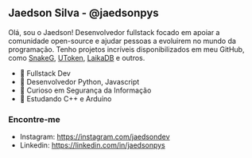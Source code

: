 ## **Jaedson Silva - @jaedsonpys**

<!-- [![Anurag's GitHub stats](https://github-readme-stats.vercel.app/api?username=jaedsonpys&line_height=24&include_all_commits=false&count_private=true&hide=contribs&show_icons=true&theme=onedark)](https://github.com/anuraghazra/github-readme-stats)
[![Top Langs](https://github-readme-stats.vercel.app/api/top-langs/?username=jaedsonpys&theme=onedark&layout=compact&card_width=250)](https://github.com/anuraghazra/github-readme-stats) -->

Olá, sou o Jaedson! Desenvolvedor fullstack focado em apoiar a comunidade open-source e ajudar pessoas a evoluirem no mundo da programação. Tenho projetos incríveis disponibilizados em meu GitHub, como [SnakeG](https://github.com/jaedsonpys/snakeg), [UToken](https://github.com/jaedsonpys/utoken), [LaikaDB](https://github.com/jaedsonpys/laikadb) e outros.

* 👾 Fullstack Dev
* 🐍 Desenvolvedor Python, Javascript
* 🔐 Curioso em Segurança da Informação
* 🎯 Estudando C++ e Arduíno

<!-- ## Habilidades

<img src="https://cdn.jsdelivr.net/gh/devicons/devicon/icons/python/python-original.svg" height='35px'/><img src="https://cdn.jsdelivr.net/gh/devicons/devicon/icons/git/git-original.svg" height='35px'/> <img src="https://cdn.jsdelivr.net/gh/devicons/devicon/icons/heroku/heroku-plain.svg" height='35px'/> <img src="https://cdn.jsdelivr.net/gh/devicons/devicon/icons/html5/html5-original.svg" height='35px'/><img src="https://cdn.jsdelivr.net/gh/devicons/devicon/icons/linux/linux-original.svg" height='35px'/><img src="https://cdn.jsdelivr.net/gh/devicons/devicon/icons/mysql/mysql-original.svg" height='35px'/><img src="https://cdn.jsdelivr.net/gh/devicons/devicon/icons/vscode/vscode-original.svg" height='35px'/> <img src="https://cdn.jsdelivr.net/gh/devicons/devicon/icons/flask/flask-original.svg" height='35px'/> -->

<!-- ## Conhecimento

 <img src="https://cdn.jsdelivr.net/gh/devicons/devicon/icons/javascript/javascript-original.svg" height='35px'/> <img src="https://cdn.jsdelivr.net/gh/devicons/devicon/icons/react/react-original.svg" height='35px'/> <img src="https://cdn.jsdelivr.net/gh/devicons/devicon/icons/typescript/typescript-original.svg" height='35px'/> <img src="https://cdn.jsdelivr.net/gh/devicons/devicon/icons/nodejs/nodejs-original.svg" height='35px'/> <img src="https://cdn.jsdelivr.net/gh/devicons/devicon/icons/firebase/firebase-plain.svg" height='35px'/> -->

### Encontre-me

- Instagram: https://instagram.com/jaedsondev
- Linkedin: https://linkedin.com/in/jaedsonpys
